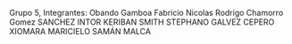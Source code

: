 Grupo 5, Integrantes:
Obando Gamboa Fabricio
Nicolas Rodrigo Chamorro Gomez
SANCHEZ INTOR KERIBAN SMITH 
STEPHANO GALVEZ CEPERO
XIOMARA MARICIELO SAMÁN MALCA
